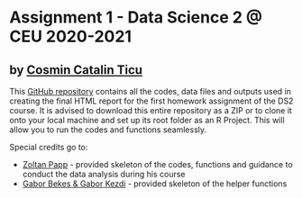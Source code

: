 # Assignment 1 - Data Science 2 @ CEU 2020-2021

## by [Cosmin Catalin Ticu](https://github.com/cosmin-ticu)

This [GitHub repository](https://github.com/cosmin-ticu/DS2_Ensemble-Stacking) contains all the codes, data files and outputs used in creating the final HTML report for the first homework assignment of the DS2 course. It is advised to download this entire repository as a ZIP or to clone it onto your local machine and set up its root folder as an R Project. This will allow you to run the codes and functions seamlessly.

Special credits go to:
* [Zoltan Papp](https://github.com/pappzoltan) - provided skeleton of the codes, functions and guidance to conduct the data analysis during his course
* [Gabor Bekes & Gabor Kezdi](https://gabors-data-analysis.com/data-and-code/) - provided skeleton of the helper functions
